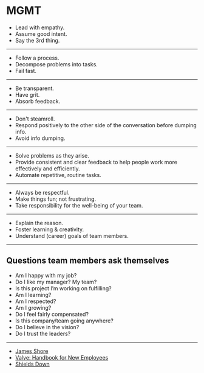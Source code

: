 # MGMT

* Lead with empathy.
* Assume good intent.
* Say the 3rd thing.

---

* Follow a process.
* Decompose problems into tasks.
* Fail fast.

---

* Be transparent.
* Have grit.
* Absorb feedback.

---

* Don't steamroll.
* Respond positively to the other side of the conversation before dumping info.
* Avoid info dumping.

---

* Solve problems as they arise.
* Provide consistent and clear feedback to help people work more effectively and efficiently.
* Automate repetitive, routine tasks.

---

* Always be respectful.
* Make things fun; not frustrating.
* Take responsibility for the well-being of your team.

---

* Explain the reason.
* Foster learning & creativity.
* Understand (career) goals of team members.

---

## Questions team members ask themselves
- Am I happy with my job?
- Do I like my manager? My team?
- Is this project I’m working on fulfilling?
- Am I learning?
- Am I respected?
- Am I growing?
- Do I feel fairly compensated?
- Is this company/team going anywhere?
- Do I believe in the vision?
- Do I trust the leaders?

---

* [James Shore](https://www.jamesshore.com/v2/blog/2024/a-software-engineering-career-ladder)
* [Valve: Handbook for New Employees](https://steamcdn-a.akamaihd.net/apps/valve/Valve_NewEmployeeHandbook.pdf)
* [Shields Down](https://randsinrepose.com/archives/shields-down/)
